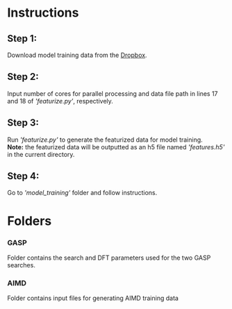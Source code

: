 # Instructions
## Step 1:
Download model training data from the [Dropbox](https://www.dropbox.com/scl/fo/q3i0kfc37l0tygk4vk6ng/h?rlkey=bf0m9bd6375wxrks2wo8is0su&dl=0). 
## Step 2:
Input number of cores for parallel processing and data file path in lines 17 and 18 of *'featurize.py'*, respectively.
## Step 3:
Run *'featurize.py'* to generate the featurized data for model training.  
**Note:** the featurized data will be outputted as an h5 file named *'features.h5'* in the current directory.
## Step 4: 
Go to *'model_training'* folder and follow instructions.

# Folders 
### GASP
Folder contains the search and DFT parameters used for the two GASP searches.
### AIMD 
Folder contains input files for generating AIMD training data
